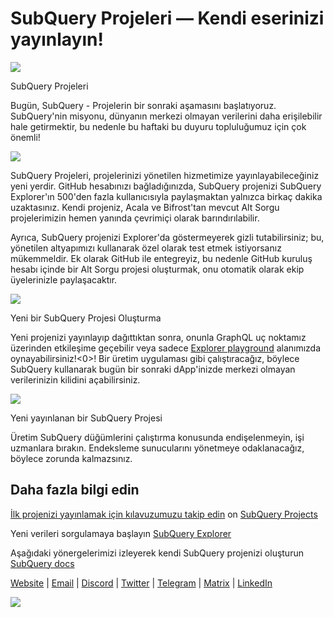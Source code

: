 # SubQuery Projeleri — Kendi eserinizi yayınlayın!

![](https://miro.medium.com/max/1400/0*Jhkt10DyMiptFocJ)

SubQuery Projeleri

Bugün, SubQuery - Projelerin bir sonraki aşamasını başlatıyoruz. SubQuery'nin misyonu, dünyanın merkezi olmayan verilerini daha erişilebilir hale getirmektir, bu nedenle bu haftaki bu duyuru topluluğumuz için çok önemli!



![](https://miro.medium.com/max/464/0*FTsLOuy0A4cWEwcp)

SubQuery Projeleri, projelerinizi yönetilen hizmetimize yayınlayabileceğiniz yeni yerdir. GitHub hesabınızı bağladığınızda, SubQuery projenizi SubQuery Explorer'ın 500'den fazla kullanıcısıyla paylaşmaktan yalnızca birkaç dakika uzaktasınız. Kendi projeniz, Acala ve Bifrost'tan mevcut Alt Sorgu projelerimizin hemen yanında çevrimiçi olarak barındırılabilir.

Ayrıca, SubQuery projenizi Explorer'da göstermeyerek gizli tutabilirsiniz; bu, yönetilen altyapımızı kullanarak özel olarak test etmek istiyorsanız mükemmeldir. Ek olarak GitHub ile entegreyiz, bu nedenle GitHub kuruluş hesabı içinde bir Alt Sorgu projesi oluşturmak, onu otomatik olarak ekip üyelerinizle paylaşacaktır.



![](https://miro.medium.com/max/1400/1*IupCbHA6aaal26sYbK-Hbw.png)

Yeni bir SubQuery Projesi Oluşturma

Yeni projenizi yayınlayıp dağıttıktan sonra, onunla GraphQL uç noktamız üzerinden etkileşime geçebilir veya sadece [Explorer playground](https://explorer.subquery.network/) alanımızda oynayabilirsiniz!<0>! Bir üretim uygulaması gibi çalıştıracağız, böylece SubQuery kullanarak bugün bir sonraki dApp'inizde merkezi olmayan verilerinizin kilidini açabilirsiniz.



![](https://miro.medium.com/max/1400/1*Re6uHuy05UzWttfWQBM6hg.png)

Yeni yayınlanan bir SubQuery Projesi

Üretim SubQuery düğümlerini çalıştırma konusunda endişelenmeyin, işi uzmanlara bırakın. Endeksleme sunucularını yönetmeye odaklanacağız, böylece zorunda kalmazsınız.

## Daha fazla bilgi edin

[İlk projenizi yayınlamak için kılavuzumuzu takip edin](https://doc.subquery.network/publish/publish.html) on [SubQuery Projects](https://project.subquery.network)

Yeni verileri sorgulamaya başlayın [SubQuery Explorer](https://explorer.subquery.network/)

Aşağıdaki yönergelerimizi izleyerek kendi SubQuery projenizi oluşturun [SubQuery docs](https://doc.subquery.network/)

[Website](https://subquery.network/) | [Email](mailto:hello@subquery.network) | [Discord](https://discord.com/invite/78zg8aBSMG) | [Twitter](https://twitter.com/subquerynetwork) | [Telegram](https://t.me/subquerynetwork) | [Matrix](https://matrix.to/#/#subquery:matrix.org) | [LinkedIn](https://www.linkedin.com/company/subquery)

![](https://miro.medium.com/max/1400/0*4Yetj66AO5gHV2rt)